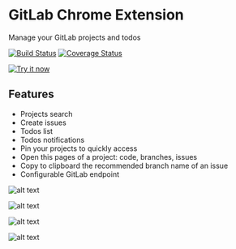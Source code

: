 # GitLab Chrome Extension

Manage your GitLab projects and todos

[![Build Status](https://travis-ci.org/leonardokl/gitlab-chrome-extension.svg?branch=master)](https://travis-ci.org/leonardokl/gitlab-chrome-extension)
[![Coverage Status](https://coveralls.io/repos/github/leonardokl/gitlab-chrome-extension/badge.svg?branch=master)](https://coveralls.io/github/leonardokl/gitlab-chrome-extension?branch=master)

<a target="_blank" href="https://chrome.google.com/webstore/detail/gitlab-manager-%CE%B2/adjbkadckkobnjhnljgpbaelndnagagm"><img alt="Try it now" src="https://github.com/thiagoribeir015/spotify-control-chrome-extension/blob/master/assets/app-store-img.png?raw=true" title="Click here to install from the Chrome Web Store"></img></a>

## Features
  - Projects search
  - Create issues
  - Todos list
  - Todos notifications
  - Pin your projects to quickly access
  - Open this pages of a project: code, branches, issues
  - Copy to clipboard the recommended branch name of an issue
  - Configurable GitLab endpoint

![alt text](src/assets/main.png)

![alt text](src/assets/new-issue.png)

![alt text](src/assets/todos.png)

![alt text](src/assets/notification.png)

